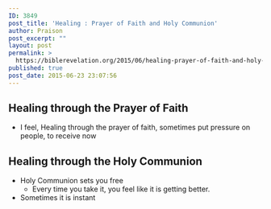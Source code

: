 ```yaml
---
ID: 3849
post_title: 'Healing : Prayer of Faith and Holy Communion'
author: Praison
post_excerpt: ""
layout: post
permalink: >
  https://biblerevelation.org/2015/06/healing-prayer-of-faith-and-holy-communion/
published: true
post_date: 2015-06-23 23:07:56
---
```

<h2>Healing through the Prayer of Faith</h2>
<ul>
	<li>I feel, Healing through the prayer of faith, sometimes put pressure on people, to receive now</li>
</ul>
<h2>Healing through the Holy Communion</h2>
<ul>
	<li>Holy Communion sets you free
<ul>
	<li>Every time you take it, you feel like it is getting better.</li>
</ul>
</li>
	<li>Sometimes it is instant</li>
</ul>
&nbsp;